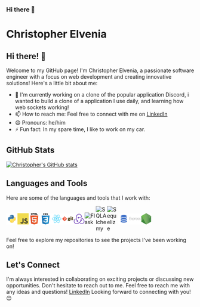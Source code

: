 ### Hi there 👋

# Christopher Elvenia

## Hi there! 👋

Welcome to my GitHub page! I'm Christopher Elvenia, a passionate software engineer with a focus on web development and creating innovative solutions! Here's a little bit about me:

- 🔭 I'm currently working on a clone of the popular application Discord, i wanted to build a clone of a application I use daily, and learning how web sockets working!
- 📫 How to reach me: Feel free to connect with me on [LinkedIn]((https://www.linkedin.com/in/christopher-elvenia/))
- 😄 Pronouns: he/him
- ⚡ Fun fact: In my spare time, I like to work on my car.

## GitHub Stats

[![Christopher's GitHub stats](https://github-readme-stats.vercel.app/api?username=Celvenia)](https://github.com/Celvenia)

## Languages and Tools

Here are some of the languages and tools that I work with:

<div style="display: flex; align-items: center;">

  <img src="https://github.com/github/explore/raw/main/topics/python/python.png" width="30" alt="Python">
  <img src="https://github.com/github/explore/raw/main/topics/javascript/javascript.png" width="30" alt="JavaScript">
  <img src="https://github.com/github/explore/raw/main/topics/html/html.png" width="30" alt="HTML">
  <img src="https://github.com/github/explore/raw/main/topics/css/css.png" width="30" alt="CSS">
  <img src="https://github.com/github/explore/raw/main/topics/react/react.png" width="30" alt="React">
  <img src="https://github.com/github/explore/raw/main/topics/git/git.png" width="30" alt="Git">
  <img src="https://github.com/github/explore/raw/main/topics/redux/redux.png" width="30" alt="Redux">
  <img src="https://res.cloudinary.com/dfnqaxcck/image/upload/v1687215405/flask_l9vp6a.png" width="30" alt="Flask">
  <img src="https://res.cloudinary.com/dfnqaxcck/image/upload/c_scale,w_301/v1687216244/sqlalch_wbvdbm.png" width="30" alt="SQLAlchemy">
  <img src="https://res.cloudinary.com/dfnqaxcck/image/upload/c_scale,w_278/v1687215975/seq_njsb4b.png" width="30" alt="Sequelize">
  <img src="https://github.com/github/explore/raw/main/topics/sql/sql.png" width="30" alt="SQL">
  <img src="https://github.com/github/explore/raw/main/topics/express/express.png" width="30" alt="Express">
  <img src="https://github.com/github/explore/raw/main/topics/nodejs/nodejs.png" width="30" alt="Node.js">

</div>

Feel free to explore my repositories to see the projects I've been working on!

## Let's Connect

I'm always interested in collaborating on exciting projects or discussing new opportunities. Don't hesitate to reach out to me. 
Feel free to reach me with any ideas and questions! [LinkedIn]((https://www.linkedin.com/in/christopher-elvenia/))
Looking forward to connecting with you! 😊






<!--
**Celvenia/Celvenia** is a ✨ _special_ ✨ repository because its `README.md` (this file) appears on your GitHub profile.

Here are some ideas to get you started:

- 🔭 I’m currently working on ...
- 🌱 I’m currently learning ...
- 👯 I’m looking to collaborate on ...
- 🤔 I’m looking for help with ...
- 💬 Ask me about ...
- 📫 How to reach me: ...
- 😄 Pronouns: ...
- ⚡ Fun fact: ...
-->
